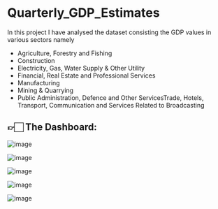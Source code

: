 # Quarterly_GDP_Estimates
In this project I have analysed the dataset consisting the GDP values in various sectors namely

- Agriculture, Forestry and Fishing
- Construction
- Electricity, Gas, Water Supply & Other Utility
- Financial, Real Estate and Professional Services
- Manufacturing
- Mining & Quarrying
- Public Administration, Defence and Other ServicesTrade, Hotels, Transport, Communication and Services Related to Broadcasting

## 👉🏻 The Dashboard:

![image](https://github.com/user-attachments/assets/ede6b5a0-b5e8-4b12-bac7-3fd44abfce39)

![image](https://github.com/user-attachments/assets/0f781990-2853-41ed-8d40-7c8fd143de27)

![image](https://github.com/user-attachments/assets/9413a230-d1ee-412a-a074-8b5574088bc0)

![image](https://github.com/user-attachments/assets/92538d0b-af38-4d9a-b330-2e647a769831)

![image](https://github.com/user-attachments/assets/7f2b7c91-e0ee-4770-856a-16119d95d368)




